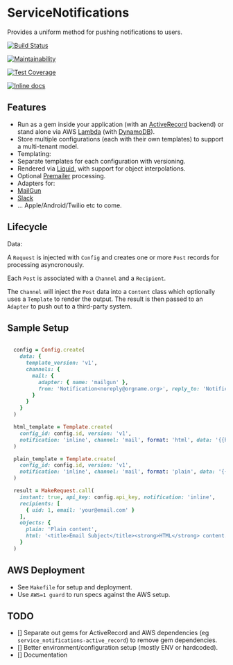 # ServiceNotifications

Provides a uniform method for pushing notifications to users.

[![Build Status](https://www.travis-ci.com/babelian/service_notifications.svg?branch=master)](https://www.travis-ci.com/babelian/service_notifications)

[![Maintainability](https://api.codeclimate.com/v1/badges/67caebc2fd1519c837ec/maintainability)](https://codeclimate.com/github/babelian/service_notifications/maintainability)

[![Test Coverage](https://api.codeclimate.com/v1/badges/67caebc2fd1519c837ec/test_coverage)](https://codeclimate.com/github/babelian/service_notifications/test_coverage)

[![Inline docs](http://inch-ci.org/github/babelian/service_notifications.svg?branch=master)](http://inch-ci.org/github/babelian/service_notifications)

## Features

* Run as a gem inside your application (with an [ActiveRecord](https://github.com/rails/rails) backend) or stand alone via AWS [Lambda](https://aws.amazon.com/lambda/) (with [DynamoDB](https://aws.amazon.com/dynamodb/)).
* Store multiple configurations (each with their own templates) to support a multi-tenant model.
* Templating:
 * Separate templates for each configuration with versioning.
 * Rendered via [Liquid](http://liquidmarkup.org), with support for object interpolations.
 * Optional [Premailer](https://github.com/premailer/premailer) processing.
* Adapters for:
 * [MailGun](https://mailgun.com)
 * [Slack](https://slack.com)
 * ... Apple/Android/Twilio etc to come.


## Lifecycle

Data:

A `Request` is injected with `Config` and creates one or more `Post` records for processing asyncronously.

Each `Post` is associated with a `Channel` and a `Recipient`.

The `Channel` will inject the `Post` data into a `Content` class which optionally uses a `Template` to render the output. The result is then passed to an `Adapter` to push out to a third-party system.


## Sample Setup

```ruby

  config = Config.create(
    data: {
      template_version: 'v1',
      channels: {
        mail: {
          adapter: { name: 'mailgun' },
          from: 'Notification<noreply@orgname.org>', reply_to: 'Notification<noreply@orgname.org>'
        }
      }
    }
  )

  html_template = Template.create(
    config_id: config.id, version: 'v1',
    notification: 'inline', channel: 'mail', format: 'html', data: '{{html}}'
  )

  plain_template = Template.create(
    config_id: config.id, version: 'v1',
    notification: 'inline', channel: 'mail', format: 'plain', data: '{{plain}}'
  )

  result = MakeRequest.call(
    instant: true, api_key: config.api_key, notification: 'inline',
    recipients: [
      { uid: 1, email: 'your@email.com' }
    ],
    objects: {
      plain: 'Plain content',
      html: '<title>Email Subject</title><strong>HTML</strong> content.'
    }
  )
```

## AWS Deployment

* See `Makefile` for setup and deployment.
* Use `AWS=1 guard` to run specs against the AWS setup.

## TODO

- [] Separate out gems for ActiveRecord and AWS dependencies (eg `service_notifications-active_record`) to remove gem dependencies.
- [] Better environment/configuration setup (mostly ENV or hardcoded).
- [] Documentation